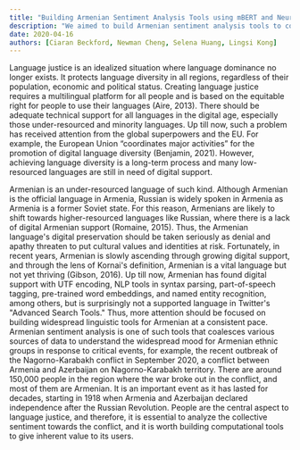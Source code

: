 ```yaml
---
title: "Building Armenian Sentiment Analysis Tools using mBERT and Neural Networks"
description: "We aimed to build Armenian sentiment analysis tools to conduct research on Armenian social media posts regarding the 2020 Nagorno-Karabakh conflict to understand the collective emotions of Armenians and see whether sentiment would differ when analyzed in another language such as English."
date: 2020-04-16
authors: [Ciaran Beckford, Newman Cheng, Selena Huang, Lingsi Kong]
---
```


Language justice is an idealized situation where language dominance no longer exists. It protects language diversity in all regions, regardless of their population, economic and political status. Creating language justice requires a multilingual platform for all people and is based on the equitable right for people to use their languages (Aire, 2013). There should be adequate technical support for all languages in the digital age, especially those under-resourced and minority languages. Up till now, such a problem has received attention from the global superpowers and the EU. For example, the European Union “coordinates major activities” for the promotion of digital language diversity (Benjamin, 2021). However, achieving language diversity is a long-term process and many low-resourced languages are still in need of digital support.
 
Armenian is an under-resourced language of such kind. Although Armenian is the official language in Armenia, Russian is widely spoken in Armenia as Armenia is a former Soviet state. For this reason, Armenians are likely to shift towards higher-resourced languages like Russian, where there is a lack of digital Armenian support (Romaine, 2015). Thus, the Armenian language's digital preservation should be taken seriously as denial and apathy threaten to put cultural values and identities at risk. Fortunately, in recent years, Armenian is slowly ascending through growing digital support, and through the lens of Kornai's definition, Armenian is a vital language but not yet thriving (Gibson, 2016).  Up till now, Armenian has found digital support with UTF encoding, NLP tools in syntax parsing, part-of-speech tagging, pre-trained word embeddings, and named entity recognition, among others, but is surprisingly not a supported language in Twitter's "Advanced Search Tools." Thus, more attention should be focused on building widespread linguistic tools for Armenian at a consistent pace. Armenian sentiment analysis is one of such tools that coalesces various sources of data to understand the widespread mood for Armenian ethnic groups in response to critical events, for example, the recent outbreak of the Nagorno-Karabakh conflict in September 2020, a conflict between Armenia and Azerbaijan on Nagorno-Karabakh territory. There are around 150,000 people in the region where the war broke out in the conflict, and most of them are Armenian. It is an important event as it has lasted for decades, starting in 1918 when Armenia and Azerbaijan declared independence after the Russian Revolution. People are the central aspect to language justice, and therefore, it is essential to analyze the collective sentiment towards the conflict, and it is worth building computational tools to give inherent value to its users.
